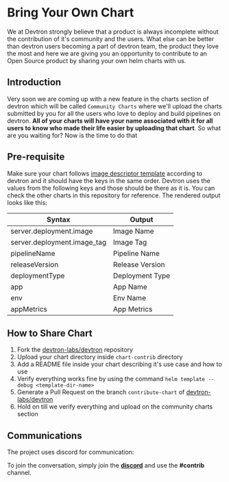 # Bring Your Own Chart

We at Devtron strongly believe that a product is always incomplete without the contribution of it's community and the users. What else can be better than devtron users becoming a part of devtron team, the product they love the most and here we are giving you an opportunity to contribute to an Open Source product by sharing your own helm charts with us.

## Introduction

Very soon we are coming up with a new feature in the charts section of devtron which will be called `Community Charts` where we'll upload the charts submitted by you for all the users who love to deploy and build pipelines on devtron. **All of your charts will have your name associated with it for all users to know who made their life easier by uploading that chart**. So what are you waiting for? Now is the time to do that

## Pre-requisite

Make sure your chart follows [image descriptor template](https://github.com/devtron-labs/devtron/blob/main/contrib-chart/.image_descriptor_template.json) according to devtron and it should have the keys in the same order. Devtron uses the values from the following keys and those should be there as it is. You can check the other charts in this repository for reference. The rendered output looks like this:

| Syntax | Output |
| ----------- | ----------- |
| server.deployment.image | Image Name |
| server.deployment.image_tag | Image Tag |
| pipelineName | Pipeline Name |
| releaseVersion | Release Version |
| deploymentType | Deployment Type |
| app | App Name |
| env | Env Name |
| appMetrics | App Metrics |

## How to Share Chart

1. Fork the [devtron-labs/devtron](https://github.com/devtron-labs/devtron) repository
2. Upload your chart directory inside `chart-contrib` directory
4. Add a README file inside your chart describing it's use case and how to use
5. Verify everything works fine by using the command `helm template --debug <template-dir-name>`
6. Generate a Pull Request on the branch `contribute-chart` of [devtron-labs/devtron](https://github.com/devtron-labs/devtron)
7. Hold on till we verify everything and upload on the community charts section

## Communications

The project uses discord for communication:

To join the conversation, simply join the **[discord](https://discord.gg/jsRG5qx2gp)**  and use the __#contrib__ channel.